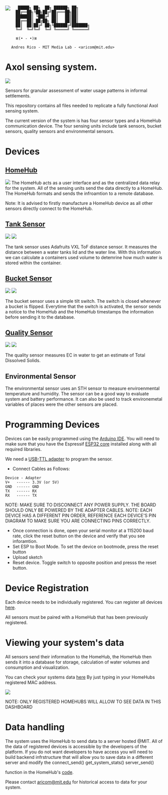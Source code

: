 <p align="center">
      <img src="images/CS_logo_w.png" align="left">
</p>

```
   █████╗ ██╗  ██╗ ██████╗ ██╗     
  ██╔══██╗╚██╗██╔╝██╔═══██╗██║     
  ███████║ ╚███╔╝ ██║   ██║██║     
  ██╔══██║ ██╔██╗ ██║   ██║██║     
  ██║  ██║██╔╝ ██╗╚██████╔╝███████╗
  ╚═╝  ╚═╝╚═╝  ╚═╝ ╚═════╝ ╚══════╝

  ᓬ(• - •)ᕒ

Andres Rico - MIT Media Lab - <aricom@mit.edu>

```

<h1>Axol sensing system. </h1>

<img src="images/axol_system.jpeg">

Sensors for granular assessment of water usage patterns in informal settlements.

This repository contains all files needed to replicate a fully functional Axol sensing system.

The current version of the system is has four sensor types and a HomeHub communication device. The four sensing units include tank sensors, bucket sensors, quality sensors and environmental sensors.

<h1>Devices</h1>


<h2><a href="https://github.com/AndresRicoM/axol/tree/main/homehub">HomeHub</a></h2>
<img src="images/homehub.jpeg">
The HomeHub acts as a user interface and as the centralized data relay for the system. All of the sensing units send the data directly to a HomeHub. The HomeHub formats and sends the infroamtion to a remote database. 

Note: It is advised to firstly manufacture a HomeHub device as all other sensors directly connect to the HomeHub. 

<h2><a href="https://github.com/AndresRicoM/axol/tree/main/sensors/tank_sensor">Tank Sensor</a></h2>

<p align="left">
      <img src="images/tank_sensor.jpeg" >
      <img src="images/tank_icon.jpeg">
</p>

The tank sensor uses Adafruits VXL ToF distance sensor. It measures the distance between a water tanks lid and the water line. With this information we can calculate a containers used volume to detemrine how much water is stored within the container. 

<h2><a href="https://github.com/AndresRicoM/axol/tree/main/sensors/bucket_sensor">Bucket Sensor</a></h2>
<p align="left">
      <img src="images/bucket_sensor.jpeg" >
      <img src="images/bucket_icon.jpeg">
</p>

The bucket sensor uses a simple tilt switch. The switch is closed whenever a bucket is flipped. Everytime that the switch is activated, the sensor sends a notice to the HomeHub and the HomeHub timestamps the information before sending it to the database. 

<h2><a href="https://github.com/AndresRicoM/axol/tree/main/sensors/water_quality_sensor">Quality Sensor</a></h2>

<p align="left">
      <img src="images/quality_sensor.jpeg" >
      <img src="images/quality_icon.jpeg">
</p>

The quality sensor measures EC in water to get an estimate of Total Dissolved Solids. 


<h2>Environmental Sensor</h2>
The environmental sensor uses an STH sensor to measure enviroenmental temperature and humidity. The sensor can be a good way to evaluate system and battery performance. It can also be used to track environemetal variables of places were the other sensors are placed. 

<h1>Programming Devices</h1>

Devices can be easily programmed using the [Arduino IDE](https://www.arduino.cc/en/software). You will need to make sure that you have the Espressif [ESP32 core](https://github.com/espressif/arduino-esp32) installed along with all required libraries. 

We need a [USB-TTL adapter](https://duckduckgo.com/?q=USB-TTL+adapter&atb=v313-1&iax=images&ia=images) to program the sensor. 

- Connect Cables as Follows:

```
Device - Adapter
V+   ------ 3.3V (or 5V)
GND  ------ GND
TX   ------ RX
RX   ------ TX
```

NOTE: MAKE SURE TO DISCONNECT ANY POWER SUPPLY. THE BOARD SHOULD ONLY BE POWERED BY THE ADAPTER CABLES. 
NOTE: EACH DEVICE HAS A DIFFERENT PIN ORDER, REFERENCE EACH DEVICE'S PIN DIAGRAM TO MAKE SURE YOU ARE CONNECTING PINS CORRECTLY. 

- Once connection is done, open your serial monitor at a 115200 baud rate, click the reset button on the device and verify that you see inforamtion. 
- Set ESP to Boot Mode. To set the device on bootmode, press the reset button
- Upload sketch 
- Reset device. Toggle switch to opposite position and presss the reset button. 

<h1>Device Registration</h1>

Each device needs to be individually registered. You can register all devices [here](http://blindspot.media.mit.edu/homehubweb/registration.html). 

All sensors must be paired with a HomeHub that has been previously registered. 

<h1>Viewing your system's data </h1>

All sensors send their information to the HomeHub, the HomeHub then sends it into a database for storage, calculation of water volumes and consumption and visualization. 

You can check your systems data [here](http://blindspot.media.mit.edu/homehubweb/status_check.html)
By just typing in your HomeHubs registered MAC address. 

<img src="images/dashupdate.gif">

NOTE: ONLY REGISTERED HOMEHUBS WILL ALLOW TO SEE DATA IN THIS DASHBOARD


<h1>Data handling</h1>

The system uses the HomeHub to send data to a server hosted @MIT. All of the data of registered devices is accessible by the developers of the platform. If you do not want developers to have access you will need to build backend infrstructure that will allow you to save data in a different server and modify the 
   connect_send() 
   get_system_stats()
   server_send() 
   
function in the HomeHub's <a href="https://github.com/AndresRicoM/axol/blob/main/homehub/code/cs_homehub.ino">code</a>. 

Please contact <aricom@mit.edu> for historical access to data for your system. 